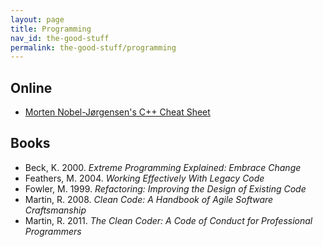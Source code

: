 ```yaml
---
layout: page
title: Programming
nav_id: the-good-stuff
permalink: the-good-stuff/programming
---
```


## Online

- [Morten Nobel-Jørgensen's C++ Cheat Sheet](https://github.com/mortennobel/cpp-cheatsheet)

## Books

- Beck, K. 2000. _Extreme Programming Explained: Embrace Change_
- Feathers, M. 2004. _Working Effectively With Legacy Code_
- Fowler, M. 1999. _Refactoring: Improving the Design of Existing Code_
- Martin, R. 2008. _Clean Code: A Handbook of Agile Software Craftsmanship_
- Martin, R. 2011. _The Clean Coder: A Code of Conduct for Professional Programmers_
